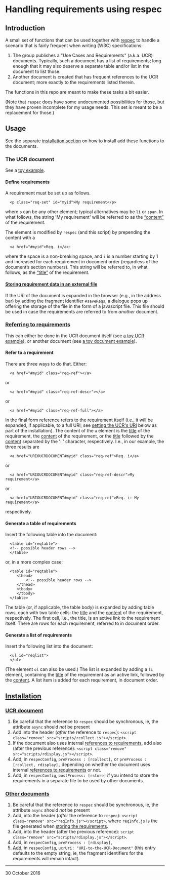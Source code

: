 Handling requirements using respec
==================================

Introduction
------------

A small set of functions that can be used together with [respec](https://github.com/w3c/respec) to handle a scenario that is fairly frequent when writing (W3C) specifications:

1.	The group publishes a "Use Cases and Requirements" (a.k.a. UCR) documents. Typically, such a document has a list of requirements; long enough that it may also deserve a separate table and/or list in the document to list those.
2.	Another document is created that has frequent references to the UCR document; more exactly to the requirements listed therein.

The functions in this repo are meant to make these tasks a bit easier.

(Note that `respec` does have some undocumented possibilities for those, but they have proven incomplete for my usage needs. This set is meant to be a replacement for those.)

Usage
-----

See the separate [installation section](#install) on how to install add these functions to the documents.

### The UCR document

See a [toy example](examples/ucr.html).

#### Define requirements

A requirement must be set up as follows.

```
  <p class="req-set" id="myid">My requirement</p>
```

where `p` can be any other element; typical alternatives may be `li` or `span`. In what follows, the string 'My requirement' will be referred to as the [“content”](id:content) of the requirement.

The element is modified by `respec` (and this script) by prepending the content with a

```
  <a href="#myid">Req. i</a>:
```

where the space is a non-breaking space, and `i` is a number starting by 1 and increased for each requirement in document order (regardless of the document’s section numbers). This string will be referred to, in what follows, as the [“title”](id:title) of the requirement.

#### [Storing requirement data in an external file](id:storage)

If the URI of the document is expanded in the browser (e.g., in the address bar) by adding the fragment identifier `#saveReqs`, a dialogue pops up offering the storage of the file in the form of a javascript file. This file should be used in case the requirements are referred to from *another* document.

### [Referring to requirements](id:referring)

This can either be done in the UCR document itself (see [a toy UCR example](examples/ucr.html)), or another document (see [a toy document example](examples/reqrefer.html)).

#### Refer to a requirement

There are three ways to do that. Either:

```
  <a href="#myid" class="req-ref"></a>
```

or

```
  <a href="#myid" class="req-ref-descr"></a>
```

or

```
  <a href="#myid" class="req-ref-full"></a>
```

In the final form reference refers to the requirement itself (i.e., it will be expanded, if applicable, to a full URI; see [setting the UCR's URI](#ucruri) below as part of the installation). The content of the `a` element is the [title](#title) of the requirement, the [content](#content) of the requirement, or the [title](#title) followed by the [content](#content) separated by the ': ' character, respectively. I.e., in our example, the three results are

```
  <a href="URIOUCRDOCUMENT#myid" class="req-ref">Req. i</a>
```

or

```
  <a href="URIOUCRDOCUMENT#myid" class="req-ref-descr">My requirement</a>
```

or

```
  <a href="URIOUCRDOCUMENT#myid" class="req-ref">Req. i: My requirement</a>
```

respectively.

#### Generate a table of requirements

Insert the following table into the document:

```
  <table id="reqtable">
  <!-- possible header rows -->
  </table>
```

or, in a more complex case:

```
  <table id="reqtable">
     <thead>
         <!-- possible header rows -->
     </thead>
     <tbody>
     </tbody>
  </table>
```

The table (or, if applicable, the table body) is expanded by adding table rows, each with two table cells: the [title](#title) and the [content](#content) of the requirement, respectively. The first cell, i.e., the title, is an active link to the requirement itself. There are rows for each requirement, referred to in document order.

#### Generate a list of requirements

Insert the following list into the document:

```
  <ul id="reqlist">
  </ul>
```

(The element `ol` can also be used.) The list is expanded by adding a `li` element, containing the [title](#title) of the requirement as an active link, followed by the [content](#content). A list item is added for each requirement, in document order.

[Installation](id:install)
--------------------------

### [UCR document](id:install_ucr)

1.	Be careful that the reference to `respec` should be synchronous, ie, the attribute `async` should *not* be present
2.	Add into the header (*after* the reference to `respec`\): `<script class="remove" src="scripts/rcollect.js"></script>`.
3.	If the document also uses internal [references to requirements](#referring), add also (after the previous reference): `<script class="remove" src="scripts/rdisplay.js"></script>`.
4.	Add, in `respecConfig`, `preProcess : [rcollect],` or `preProcess : [rcollect, rdisplay],` depending on whether the document uses internal [references to requirements](#referring) or not.
5.	Add, in `respecConfig`, `postProcess: [rstore]` if you intend to store the requirements in a separate file to be used by other documents.

### [Other documents](id:install_other)

1.	Be careful that the reference to `respec` should be synchronous, ie, the attribute `async` should *not* be present
2.	Add, into the header (*after* the reference to `respec`\): `<script class="remove" src="reqInfo.js"></script>`, where `reqInfo.js` is the file generated when [storing the requirements](#storage).
3.	Add, into the header (after the previous reference): `script class="remove" src="scripts/rdisplay.js"></script>`.
4.	Add, in `respecConfig`, `preProcess : [rdisplay],`
5.	[Add](id:ucruri), in `respecConfig`, `ucrUri: "URI-to-the-UCR-Document"` (this entry defaults to the empty string, ie, the fragment identifiers for the requirements will remain intact).

---

30 October 2016
